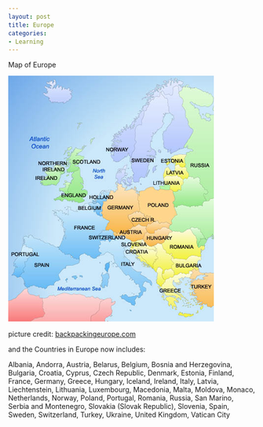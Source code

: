 ```yaml
---
layout: post
title: Europe
categories:
- Learning
---
```



Map of Europe

![](/img/map_of_europe.jpg)

picture credit: [backpackingeurope.com](http://backpackingeurope.com/)

and the Countries in Europe now includes:

Albania, Andorra, Austria, Belarus, Belgium, Bosnia and Herzegovina, Bulgaria, Croatia, Cyprus, Czech Republic, Denmark, Estonia, Finland, France, Germany, Greece, Hungary, Iceland, Ireland, Italy, Latvia, Liechtenstein, Lithuania, Luxembourg, Macedonia, Malta, Moldova, Monaco, Netherlands, Norway, Poland, Portugal, Romania, Russia, San Marino, Serbia and Montenegro, Slovakia (Slovak Republic), Slovenia, Spain, Sweden, Switzerland, Turkey, Ukraine, United Kingdom, Vatican City
